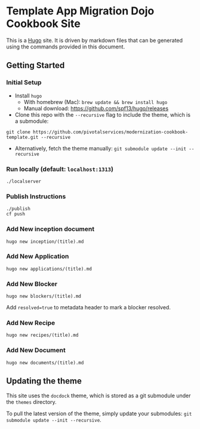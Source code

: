 # Template App Migration Dojo Cookbook Site

This is a [Hugo](https://github.com/spf13/hugo) site. It is driven by markdown files that can be generated using the commands provided in this document.

## Getting Started

### Initial Setup

- Install `hugo`
  - With homebrew (Mac): `brew update && brew install hugo`
  - Manual download: https://github.com/spf13/hugo/releases
- Clone this repo with the `--recursive` flag to include the theme, which is a submodule:
```
git clone https://github.com/pivotalservices/modernization-cookbook-template.git --recursive
```
  - Alternatively, fetch the theme manually: `git submodule update --init --recursive`

### Run locally (default: `localhost:1313`)
```
./localserver
```

### Publish Instructions
```
./publish
cf push
```

### Add New inception document
```
hugo new inception/(title).md
```

### Add New Application
```
hugo new applications/(title).md
```
### Add New Blocker
```
hugo new blockers/(title).md
```

Add `resolved=true` to metadata header to mark a blocker resolved.

### Add New Recipe
```
hugo new recipes/(title).md
```
### Add New Document
```
hugo new documents/(title).md
```

## Updating the theme

This site uses the `docdock` theme, which is stored as a git submodule
under the `themes` directory.

To pull the latest version of the theme, simply update your submodules: `git submodule update --init --recursive`.
